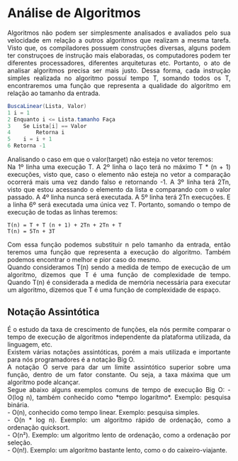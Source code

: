 # Análise de Algoritmos

<p style="text-align: justify">Algoritmos não podem ser simplesmente analisados e avaliados pelo sua velocidade em relação a outros algoritmos que realizam a mesma tarefa. Visto que, os compiladores possuem construções diversas, alguns podem ter construçoes de instrução mais elaboradas, os computadores podem ter diferentes processadores, diferentes arquiteturas etc. Portanto, o ato de analisar algoritmos precisa ser mais justo. Dessa forma, cada instrução simples realizada no algoritmo possuí tempo T, somando todos os T, encontraremos uma função que representa a qualidade do algoritmo em relação ao tamanho da entrada.</p>

```Java
BuscaLinear(Lista, Valor)
1 i = 1
2 Enquanto i <= Lista.tamanho Faça
3    Se Lista[i] == Valor
4        Retorna i
5    i = i + 1   
6 Retorna -1
```
<p style="text-align: justify">
    Analisando o caso em que o valor(target) não esteja no vetor teremos:
    <br>
    Na 1º linha uma execução T. A 2º linha o laço terá no máximo T * (n + 1) execuções, visto que, caso o elemento não esteja no vetor a comparação ocorrerá mais uma vez dando falso e retornando -1. A 3º linha terá 2Tn, visto que estou acessando o elemento da lista e comparando com o valor passado. A 4º linha nunca será executada. A 5º linha terá 2Tn execuções. E a linha 6º será executada uma única vez T. Portanto, somando o tempo de execução de todas as linhas teremos:

    T(n) = T + T (n + 1) + 2Tn + 2Tn + T
    T(n) = 5Tn + 3T
</p>


<p style="text-align: justify">
    Com essa função podemos substituir n pelo tamanho da entrada, então teremos uma função que representa a execução do algoritmo. Também podemos encontrar o melhor e pior caso do mesmo.
    <br>
    Quando consideramos T(n) sendo a medida de tempo de execução de um algoritmo, dizemos que T é uma função de complexidade de tempo. Quando T(n) é considerada a medida de memória necessária para executar um algoritmo, dizemos que T é uma função de complexidade de espaço.
</p>

## Notação Assintótica 
<p style="text-align: justify"> 
    É o estudo da taxa de crescimento de funções, ela nós permite comparar o tempo de execução de algoritmos independente da plataforma utilizada, da linguagem, etc.
    <br>
    Existem várias notações assintóticas, porém a mais utilizada e importante para nós programadores é a notação Big O.
    <br>
    A notação O serve para dar um limite assintótico superior sobre uma função, dentro de um fator constante. Ou seja, a taxa máxima que um algoritmo pode alcançar.
    <br>
    Segue abaixo alguns exemplos comuns de tempo de execução Big O:
    - O(log n), também conhecido como *tempo logarítmo*. Exemplo: pesquisa binária.
    <br>
    - O(n), conhecido como tempo linear. Exemplo: pesquisa simples.
    <br>  
    - O(n * log n). Exemplo: um algoritmo rápido de ordenação, como a ordenação quicksort.
    <br>
    - O(n²). Exemplo: um algoritmo lento de ordenação, como a ordenação por seleção.
    <br>
    - O(n!). Exemplo: um algoritmo bastante lento, como o do caixeiro-viajante.
</p>
  

